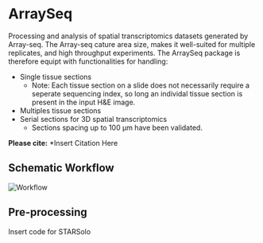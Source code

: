 # ArraySeq

Processing and analysis of spatial transcriptomics datasets generated by Array-seq.
The Array-seq cature area size, makes it well-suited for multiple replicates, and high throughput experiments. The ArraySeq package is therefore equipt with functionalities for handling:
- Single tissue sections
  - Note: Each tissue section on a slide does not necessarily require a seperate sequencing index, so long an individal tissue section is present in the input H&E image. 
- Multiples tissue sections
- Serial sections for 3D spatial transcriptomics
  - Sections spacing up to 100 µm have been validated. 
  
**Please cite:** *Insert Citation Here

## Schematic Workflow

![Workflow](https://github.com/chevrierlab/ArraySeq/assets/63480747/7288dd33-7147-4bc2-b46e-c84c15308bc4)

## Pre-processing

Insert code for STARSolo
